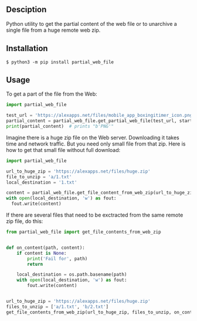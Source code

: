 ## Desciption

Python utility to get the partial content of the web file or to unarchive a single file from a huge remote web zip.


## Installation

```shell
$ python3 -m pip install partial_web_file
```

## Usage

To get a part of the file from the Web:

```python
import partial_web_file

test_url = 'https://alexapps.net/files/mobile_app_boxingitimer_icon.png'
partial_content = partial_web_file.get_partial_web_file(test_url, start_position=1, length=3)
print(partial_content)  # prints "b'PNG'"
```

Imagine there is a huge zip file on the Web server. Downloading it takes time and network traffic. But you need only small file from that zip. Here is how to get that small file without full download:

```python
import partial_web_file

url_to_huge_zip = 'https://alexapps.net/files/huge.zip'
file_to_unzip = 'a/1.txt'
local_destination = '1.txt'

content = partial_web_file.get_file_content_from_web_zip(url_to_huge_zip, file_to_unzip)
with open(local_destination, 'w') as fout:
  fout.write(content)
```

If there are several files that need to be exctracted from the same remote zip file, do this:

```python
from partial_web_file import get_file_contents_from_web_zip


def on_content(path, content):
    if content is None:
        print('Fail for', path)
        return

    local_destination = os.path.basename(path)
    with open(local_destination, 'w') as fout:
        fout.write(content)


url_to_huge_zip = 'https://alexapps.net/files/huge.zip'
files_to_unzip = ['a/1.txt', 'b/2.txt']
get_file_contents_from_web_zip(url_to_huge_zip, files_to_unzip, on_content)
```
